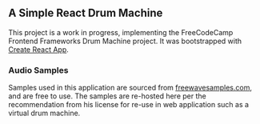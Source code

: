 ## A Simple React Drum Machine

This project is a work in progress, implementing the FreeCodeCamp Frontend Frameworks Drum Machine project. It was bootstrapped with [Create React App](https://github.com/facebook/create-react-app).

### Audio Samples

Samples used in this application are sourced from [freewavesamples.com](https://freewavesamples.com/about-us-license), and are free to use. The samples are re-hosted here per the recommendation from his license for re-use in web application such as a virtual drum machine.
